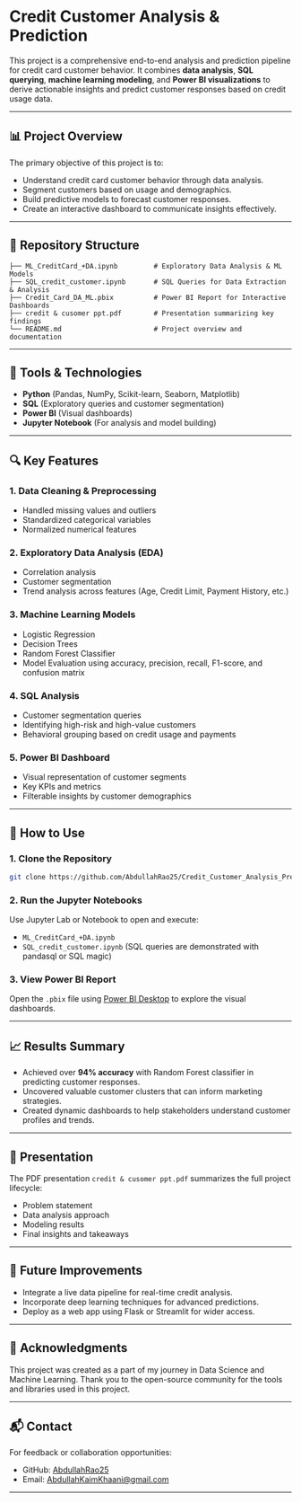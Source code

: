 # Credit Customer Analysis & Prediction

This project is a comprehensive end-to-end analysis and prediction pipeline for credit card customer behavior. It combines **data analysis**, **SQL querying**, **machine learning modeling**, and **Power BI visualizations** to derive actionable insights and predict customer responses based on credit usage data.

---

## 📊 Project Overview

The primary objective of this project is to:
- Understand credit card customer behavior through data analysis.
- Segment customers based on usage and demographics.
- Build predictive models to forecast customer responses.
- Create an interactive dashboard to communicate insights effectively.

---

## 📁 Repository Structure

```
├── ML_CreditCard_+DA.ipynb         # Exploratory Data Analysis & ML Models
├── SQL_credit_customer.ipynb       # SQL Queries for Data Extraction & Analysis
├── Credit_Card_DA_ML.pbix          # Power BI Report for Interactive Dashboards
├── credit & cusomer ppt.pdf        # Presentation summarizing key findings
└── README.md                       # Project overview and documentation
```

---

## 🔧 Tools & Technologies

- **Python** (Pandas, NumPy, Scikit-learn, Seaborn, Matplotlib)
- **SQL** (Exploratory queries and customer segmentation)
- **Power BI** (Visual dashboards)
- **Jupyter Notebook** (For analysis and model building)

---

## 🔍 Key Features

### 1. Data Cleaning & Preprocessing
- Handled missing values and outliers
- Standardized categorical variables
- Normalized numerical features

### 2. Exploratory Data Analysis (EDA)
- Correlation analysis
- Customer segmentation
- Trend analysis across features (Age, Credit Limit, Payment History, etc.)

### 3. Machine Learning Models
- Logistic Regression
- Decision Trees
- Random Forest Classifier
- Model Evaluation using accuracy, precision, recall, F1-score, and confusion matrix

### 4. SQL Analysis
- Customer segmentation queries
- Identifying high-risk and high-value customers
- Behavioral grouping based on credit usage and payments

### 5. Power BI Dashboard
- Visual representation of customer segments
- Key KPIs and metrics
- Filterable insights by customer demographics

---

## 📌 How to Use

### 1. Clone the Repository
```bash
git clone https://github.com/AbdullahRao25/Credit_Customer_Analysis_Prediciton.git
```

### 2. Run the Jupyter Notebooks
Use Jupyter Lab or Notebook to open and execute:
- `ML_CreditCard_+DA.ipynb`
- `SQL_credit_customer.ipynb` (SQL queries are demonstrated with pandasql or SQL magic)

### 3. View Power BI Report
Open the `.pbix` file using [Power BI Desktop](https://powerbi.microsoft.com/desktop/) to explore the visual dashboards.

---

## 📈 Results Summary

- Achieved over **94% accuracy** with Random Forest classifier in predicting customer responses.
- Uncovered valuable customer clusters that can inform marketing strategies.
- Created dynamic dashboards to help stakeholders understand customer profiles and trends.

---

## 📄 Presentation

The PDF presentation `credit & cusomer ppt.pdf` summarizes the full project lifecycle:
- Problem statement
- Data analysis approach
- Modeling results
- Final insights and takeaways

---

## 🚀 Future Improvements

- Integrate a live data pipeline for real-time credit analysis.
- Incorporate deep learning techniques for advanced predictions.
- Deploy as a web app using Flask or Streamlit for wider access.

---

## 🙌 Acknowledgments

This project was created as a part of my journey in Data Science and Machine Learning. Thank you to the open-source community for the tools and libraries used in this project.

---

## 📬 Contact

For feedback or collaboration opportunities:

- GitHub: [AbdullahRao25](https://github.com/AbdullahRao25)
- Email: AbdullahKaimKhaani@gmail.com

---

